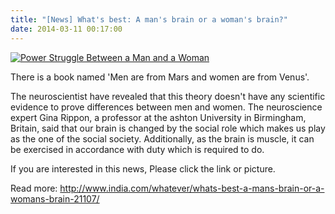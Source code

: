 ```yaml
---
title: "[News] What's best: A man's brain or a woman's brain?"
date: 2014-03-11 00:17:00
---
```


[![Power Struggle Between a Man and a Woman](http://st2.india.com/wp-content/uploads/2014/03/battle-of-the-sexes.jpg)](http://www.india.com/whatever/whats-best-a-mans-brain-or-a-womans-brain-21107/)

There is a book named 'Men are from Mars and women are from Venus'.

The neuroscientist have revealed that this theory doesn't have any scientific evidence to prove differences between men and women. The neuroscience expert Gina Rippon, a professor at the ashton University in Birmingham, Britain, said that our brain is changed by the social role which makes us play as the one of the social society. Additionally, as the brain is muscle, it can be exercised in accordance with duty which is required to do.

If you are interested in this news, Please click the link or picture.

Read more: <http://www.india.com/whatever/whats-best-a-mans-brain-or-a-womans-brain-21107/>

